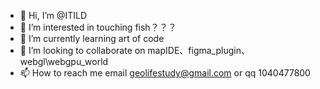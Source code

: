- 👋 Hi, I’m @ITILD
- 👀 I’m interested in touching fish？？？
- 🌱 I’m currently learning art of code
- 💞️ I’m looking to collaborate on mapIDE、figma_plugin、webgl\webgpu_world 
- 📫 How to reach me email geolifestudy@gmail.com or qq 1040477800

<!---
ITILD/ITILD is a ✨ special ✨ repository because its `README.md` (this file) appears on your GitHub profile.
You can click the Preview link to take a look at your changes.
--->
